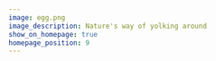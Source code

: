 ```yaml
---
image: egg.png
image_description: Nature's way of yolking around
show_on_homepage: true
homepage_position: 9
---
```

